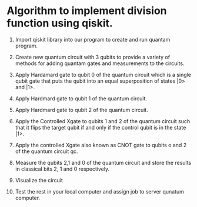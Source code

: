 # Algorithm to implement division function using qiskit.
1. Import qiskit library into our program to create and run quantam program.
 
3. Create new quantum circuit with 3 qubits to provide a variety of methods for adding quantam gates and measurements to the circuits.

4. Apply Hardamard gate to qubit 0 of the quantum circuit which is a single qubit gate that puts the qubit into an equal superposition of states |0> 
and |1>.

5. Apply Hardmard gate to qubit 1 of the quantum circuit.

6. Apply Hardmard gate to qubit 2 of the quantum circuit.

7. Apply the Controlled Xgate to qubits 1 and 2 of the quantum circuit such that it flips the target qubit if and only if the control qubit is in the state |1>.

8. Apply the controlled Xgate also known as CNOT gate to qubits o and 2 of the quantum circuit qc.

9. Measure the qubits 2,1 and 0 of the quantum circuit and store the results in classical bits 2, 1 and 0 respectively.

10. Visualize the circuit

11. Test the rest in your local computer and assign job to server qunatum computer.

